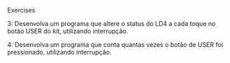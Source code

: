 Exercises

3: Desenvolva um programa que altere o status do LD4 a cada toque no botão USER do kit, utilizando interrupção.

4: Desenvolva um programa que conta quantas vezes o botão de USER foi pressionado, utilizando interrupção.
